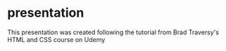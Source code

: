 # presentation

This presentation was created following the tutorial from Brad Traversy's HTML and CSS course on Udemy
